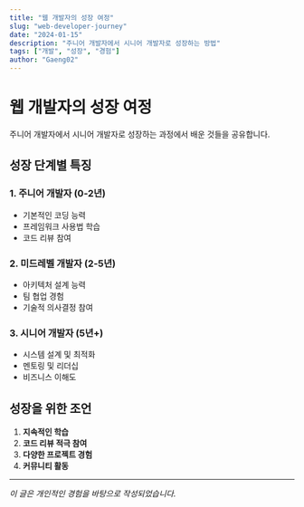 ```yaml
---
title: "웹 개발자의 성장 여정"
slug: "web-developer-journey"
date: "2024-01-15"
description: "주니어 개발자에서 시니어 개발자로 성장하는 방법"
tags: ["개발", "성장", "경험"]
author: "Gaeng02"
---
```


# 웹 개발자의 성장 여정

주니어 개발자에서 시니어 개발자로 성장하는 과정에서 배운 것들을 공유합니다.

## 성장 단계별 특징

### 1. 주니어 개발자 (0-2년)
- 기본적인 코딩 능력
- 프레임워크 사용법 학습
- 코드 리뷰 참여

### 2. 미드레벨 개발자 (2-5년)
- 아키텍처 설계 능력
- 팀 협업 경험
- 기술적 의사결정 참여

### 3. 시니어 개발자 (5년+)
- 시스템 설계 및 최적화
- 멘토링 및 리더십
- 비즈니스 이해도

## 성장을 위한 조언

1. **지속적인 학습**
2. **코드 리뷰 적극 참여**
3. **다양한 프로젝트 경험**
4. **커뮤니티 활동**

---

*이 글은 개인적인 경험을 바탕으로 작성되었습니다.*
